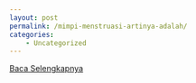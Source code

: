 ```yaml
---
layout: post
permalink: /mimpi-menstruasi-artinya-adalah/
categories:
    - Uncategorized
---
```


[Baca Selengkapnya](/02)